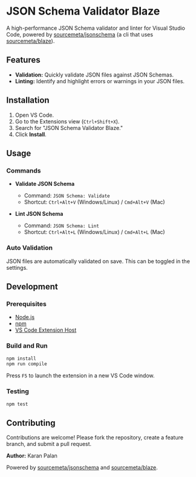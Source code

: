 # JSON Schema Validator Blaze

A high-performance JSON Schema validator and linter for Visual Studio Code, powered by [sourcemeta/jsonschema](https://github.com/sourcemeta/jsonschema) (a cli that uses [sourcemeta/blaze](https://github.com/sourcemeta/blaze)).

## Features

- **Validation:** Quickly validate JSON files against JSON Schemas.
- **Linting:** Identify and highlight errors or warnings in your JSON files.

## Installation

1. Open VS Code.
2. Go to the Extensions view (`Ctrl+Shift+X`).
3. Search for "JSON Schema Validator Blaze."
4. Click **Install**.

## Usage

### Commands

- **Validate JSON Schema**

  - Command: `JSON Schema: Validate`
  - Shortcut: `Ctrl+Alt+V` (Windows/Linux) / `Cmd+Alt+V` (Mac)

- **Lint JSON Schema**
  - Command: `JSON Schema: Lint`
  - Shortcut: `Ctrl+Alt+L` (Windows/Linux) / `Cmd+Alt+L` (Mac)

### Auto Validation

JSON files are automatically validated on save. This can be toggled in the settings.

## Development

### Prerequisites

- [Node.js](https://nodejs.org/)
- [npm](https://www.npmjs.com/)
- [VS Code Extension Host](https://code.visualstudio.com/api)

### Build and Run

```bash
npm install
npm run compile
```

Press `F5` to launch the extension in a new VS Code window.

### Testing

```bash
npm test
```

## Contributing

Contributions are welcome! Please fork the repository, create a feature branch, and submit a pull request.

**Author:** Karan Palan

Powered by [sourcemeta/jsonschema](https://github.com/sourcemeta/jsonschema) and [sourcemeta/blaze](https://github.com/sourcemeta/blaze).
